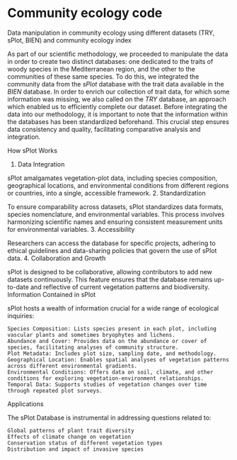 # Community ecology code
Data manipulation in community ecology using different datasets (TRY, sPlot, BIEN) and community ecology index

As part of our scientific methodology, we proceeded to manipulate the data in order to create two distinct databases: one dedicated to the traits of woody species in the Mediterranean region, and the other to the communities of these same species. To do this, we integrated the community data from the _sPlot_ database with the trait data available in the _BIEN_ database. In order to enrich our collection of trait data, for which some information was missing, we also called on the _TRY_ database, an approach which enabled us to efficiently complete our dataset. Before integrating the data into our methodology, it is important to note that the information within the databases has been standardized beforehand. This crucial step ensures data consistency and quality, facilitating comparative analysis and integration.

How sPlot Works
1. Data Integration

sPlot amalgamates vegetation-plot data, including species composition, geographical locations, and environmental conditions from different regions or countries, into a single, accessible framework.
2. Standardization

To ensure comparability across datasets, sPlot standardizes data formats, species nomenclature, and environmental variables. This process involves harmonizing scientific names and ensuring consistent measurement units for environmental variables.
3. Accessibility

Researchers can access the database for specific projects, adhering to ethical guidelines and data-sharing policies that govern the use of sPlot data.
4. Collaboration and Growth

sPlot is designed to be collaborative, allowing contributors to add new datasets continuously. This feature ensures that the database remains up-to-date and reflective of current vegetation patterns and biodiversity.
Information Contained in sPlot

sPlot hosts a wealth of information crucial for a wide range of ecological inquiries:

    Species Composition: Lists species present in each plot, including vascular plants and sometimes bryophytes and lichens.
    Abundance and Cover: Provides data on the abundance or cover of species, facilitating analyses of community structure.
    Plot Metadata: Includes plot size, sampling date, and methodology.
    Geographical Location: Enables spatial analyses of vegetation patterns across different environmental gradients.
    Environmental Conditions: Offers data on soil, climate, and other conditions for exploring vegetation-environment relationships.
    Temporal Data: Supports studies of vegetation changes over time through repeated plot surveys.

Applications

The sPlot Database is instrumental in addressing questions related to:

    Global patterns of plant trait diversity
    Effects of climate change on vegetation
    Conservation status of different vegetation types
    Distribution and impact of invasive species
